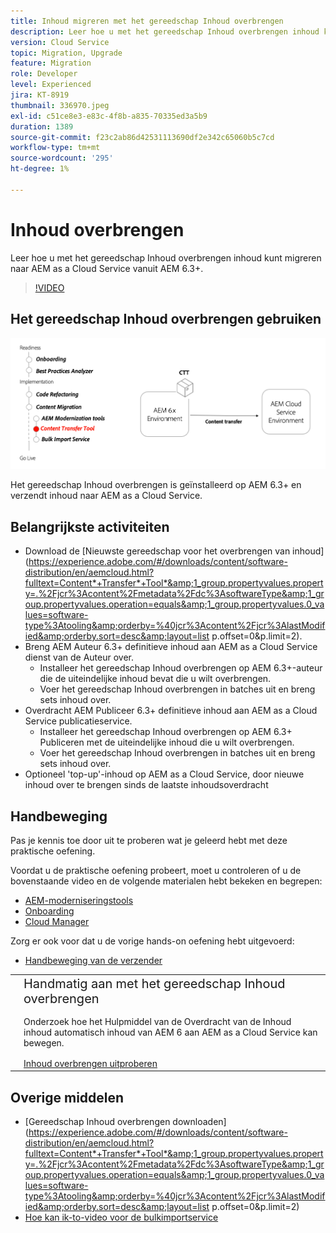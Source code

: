 ```yaml
---
title: Inhoud migreren met het gereedschap Inhoud overbrengen
description: Leer hoe u met het gereedschap Inhoud overbrengen inhoud kunt migreren naar AEM as a Cloud Service vanaf AEM 6.
version: Cloud Service
topic: Migration, Upgrade
feature: Migration
role: Developer
level: Experienced
jira: KT-8919
thumbnail: 336970.jpeg
exl-id: c51ce8e3-e83c-4f8b-a835-70335ed3a5b9
duration: 1389
source-git-commit: f23c2ab86d42531113690df2e342c65060b5c7cd
workflow-type: tm+mt
source-wordcount: '295'
ht-degree: 1%

---
```



# Inhoud overbrengen

Leer hoe u met het gereedschap Inhoud overbrengen inhoud kunt migreren naar AEM as a Cloud Service vanuit AEM 6.3+.

>[!VIDEO](https://video.tv.adobe.com/v/336970?quality=12&learn=on)

## Het gereedschap Inhoud overbrengen gebruiken

![Levenscyclus van gereedschap voor inhoudsoverdracht](../assets/content-transfer-tool.png)

Het gereedschap Inhoud overbrengen is geïnstalleerd op AEM 6.3+ en verzendt inhoud naar AEM as a Cloud Service.

## Belangrijkste activiteiten

+ Download de [Nieuwste gereedschap voor het overbrengen van inhoud](https://experience.adobe.com/#/downloads/content/software-distribution/en/aemcloud.html?fulltext=Content*+Transfer*+Tool*&amp;1_group.propertyvalues.property=.%2Fjcr%3Acontent%2Fmetadata%2Fdc%3AsoftwareType&amp;1_group.propertyvalues.operation=equals&amp;1_group.propertyvalues.0_values=software-type%3Atooling&amp;orderby=%40jcr%3Acontent%2Fjcr%3AlastModified&amp;orderby.sort=desc&amp;layout=list p.offset=0&amp;p.limit=2).
+ Breng AEM Auteur 6.3+ definitieve inhoud aan AEM as a Cloud Service dienst van de Auteur over.
   + Installeer het gereedschap Inhoud overbrengen op AEM 6.3+-auteur die de uiteindelijke inhoud bevat die u wilt overbrengen.
   + Voer het gereedschap Inhoud overbrengen in batches uit en breng sets inhoud over.
+ Overdracht AEM Publiceer 6.3+ definitieve inhoud aan AEM as a Cloud Service publicatieservice.
   + Installeer het gereedschap Inhoud overbrengen op AEM 6.3+ Publiceren met de uiteindelijke inhoud die u wilt overbrengen.
   + Voer het gereedschap Inhoud overbrengen in batches uit en breng sets inhoud over.
+ Optioneel &#39;top-up&#39;-inhoud op AEM as a Cloud Service, door nieuwe inhoud over te brengen sinds de laatste inhoudsoverdracht

## Handbeweging

Pas je kennis toe door uit te proberen wat je geleerd hebt met deze praktische oefening.

Voordat u de praktische oefening probeert, moet u controleren of u de bovenstaande video en de volgende materialen hebt bekeken en begrepen:

+ [AEM-moderniseringstools](../aem-modernization-tools.md)
+ [Onboarding](../onboarding.md)
+ [Cloud Manager](../cloud-manager.md)

Zorg er ook voor dat u de vorige hands-on oefening hebt uitgevoerd:

+ [Handbeweging van de verzender](../dispatcher.md#hands-on-exercise)

<table style="border-width:0">
    <tr>
        <td style="width:150px">
            <a  rel="noreferrer"
                target="_blank"
                href="https://github.com/adobe/aem-cloud-engineering-video-series-exercises/tree/session6-transfercontent#cloud-acceleration-bootcamp---session-6-content"><img alt="Hands-on opslagplaats van GitHub" src="../assets/github.png"/>
            </a>        
        </td>
        <td style="width:100%;margin-bottom:1rem;">
            <div style="font-size:1.25rem;font-weight:400;">Handmatig aan met het gereedschap Inhoud overbrengen</div>
            <p style="margin:1rem 0">
                Onderzoek hoe het Hulpmiddel van de Overdracht van de Inhoud inhoud automatisch inhoud van AEM 6 aan AEM as a Cloud Service kan bewegen.
            </p>
            <a  rel="noreferrer"
                target="_blank"
                href="https://github.com/adobe/aem-cloud-engineering-video-series-exercises/tree/session6-transfercontent#cloud-acceleration-bootcamp---session-6-content" class="spectrum-Button spectrum-Button--primary spectrum-Button--sizeM">
                <span class="spectrum-Button-label has-no-wrap has-text-weight-bold">Inhoud overbrengen uitproberen</span>
            </a>
        </td>
    </tr>
</table>

## Overige middelen

+ [Gereedschap Inhoud overbrengen downloaden](https://experience.adobe.com/#/downloads/content/software-distribution/en/aemcloud.html?fulltext=Content*+Transfer*+Tool*&amp;1_group.propertyvalues.property=.%2Fjcr%3Acontent%2Fmetadata%2Fdc%3AsoftwareType&amp;1_group.propertyvalues.operation=equals&amp;1_group.propertyvalues.0_values=software-type%3Atooling&amp;orderby=%40jcr%3Acontent%2Fjcr%3AlastModified&amp;orderby.sort=desc&amp;layout=list p.offset=0&amp;p.limit=2)
+ [Hoe kan ik-to-video voor de bulkimportservice](https://experienceleague.adobe.com/docs/experience-manager-learn/cloud-service/migration/bulk-import.html)

